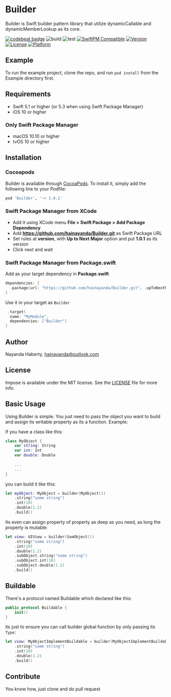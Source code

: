 # Builder

Builder is Swift builder pattern library that utilize dynamicCallable and dynamicMemberLookup as its core.

[![codebeat badge](https://codebeat.co/badges/2aadfe57-5ebc-4c9d-a76a-ac59ebb94b8d)](https://codebeat.co/projects/github-com-hainayanda-builder-main)
![build](https://github.com/hainayanda/Builder/workflows/build/badge.svg)
![test](https://github.com/hainayanda/Builder/workflows/test/badge.svg)
[![SwiftPM Compatible](https://img.shields.io/badge/SwiftPM-Compatible-brightgreen)](https://swift.org/package-manager/)
[![Version](https://img.shields.io/cocoapods/v/Builder.svg?style=flat)](https://cocoapods.org/pods/Builder)
[![License](https://img.shields.io/cocoapods/l/Builder.svg?style=flat)](https://cocoapods.org/pods/Builder)
[![Platform](https://img.shields.io/cocoapods/p/Builder.svg?style=flat)](https://cocoapods.org/pods/Builder)

## Example

To run the example project, clone the repo, and run `pod install` from the Example directory first.

## Requirements

- Swift 5.1 or higher (or 5.3 when using Swift Package Manager)
- iOS 10 or higher

### Only Swift Package Manager

- macOS 10.10 or higher
- tvOS 10 or higher

## Installation

### Cocoapods

Builder is available through [CocoaPods](https://cocoapods.org). To install it, simply add the following line to your Podfile:

```ruby
pod 'Builder', '~> 1.0.1'
```

### Swift Package Manager from XCode

- Add it using XCode menu **File > Swift Package > Add Package Dependency**
- Add **https://github.com/hainayanda/Builder.git** as Swift Package URL
- Set rules at **version**, with **Up to Next Major** option and put **1.0.1** as its version
- Click next and wait

### Swift Package Manager from Package.swift

Add as your target dependency in **Package.swift**

```swift
dependencies: [
  .package(url: "https://github.com/hainayanda/Builder.git", .upToNextMajor(from: "1.0.1"))
]
```

Use it in your target as `Builder`

```swift
 .target(
  name: "MyModule",
  dependencies: ["Builder"]
)
```

## Author

Nayanda Haberty, hainayanda@outlook.com

## License

Impose is available under the MIT license. See the [LICENSE](LICENSE) file for more info.

## Basic Usage

Using Builder is simple. You just need to pass the object you want to build and assign its writable property as its a function. Example:

If you have a class like this:

```swift
class MyObject {
    var string: String
    var int: Int
    var double: Double
    
    ...
    ...
}
```

you can build it like this:

```swift
let myObject: MyObject = builder(MyObject())
    .string("some string")
    .int(10)
    .double(1.2)
    .build()
```

Its even can assign property of property as deep as you need, as long the property is mutable:

```swift
let view: UIView = builder(SomObject())
    .string("some string")
    .int(10)
    .double(1.2)
    .subObject.string("some string")
    .subObject.int(10)
    .subObject.double(1.2)
    .build()
```

## Buildable

There's a protocol named Buildable which declared like this:

```swift
public protocol Buildable {
    init()
}
```

its just to ensure you can call builder global function by only passing its `Type`:

```swift
let view: MyObjectImplementBuildable = builder(MyObjectImplementBuildable.self)
    .string("some string")
    .int(10)
    .double(1.2)
    .build()
```

## Contribute

You know how, just clone and do pull request
